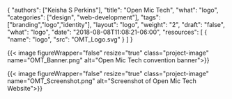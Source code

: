 {
	"authors": ["Keisha S Perkins"],
	"title": "Open Mic Tech",
	"what": "logo",
	"categories": ["design", "web-development"],
	"tags": ["branding","logo","identity"],
	"layout": "logo",
	"weight": "2",
	"draft": "false",
	"what": "logo",
	"date": "2018-08-08T11:08:21-06:00",
	"resources": [
	      {
	         "name": "logo",
	         "src": "OMT_Logo.svg"
	      }
	    ]
}

{{< image figureWrapper="false" resize="true"  class="project-image" name="OMT_Banner.png" alt="Open Mic Tech convention banner">}}

{{< image figureWrapper="false" resize="true"  class="project-image" name="OMT_Screenshot.png" alt="Screenshot of Open Mic Tech Website">}}